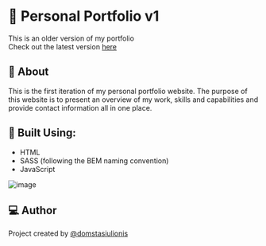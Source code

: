 # :selfie: Personal Portfolio v1
This is an older version of my portfolio      
Check out the latest version [here](https://github.com/domstasiulionis/Personal-Portfolio-V2)

## :receipt: About
This is the first iteration of my personal portfolio website. The purpose of this website is to present an overview of my work, skills and capabilities and provide contact information all in one place.

## :hammer: Built Using:
* HTML
* SASS (following the BEM naming convention)
* JavaScript

![image](https://user-images.githubusercontent.com/44949034/199633995-7923e155-2c05-43c3-b489-a0c48372297e.png)

## :computer: Author
Project created by [@domstasiulionis](https://github.com/domstasiulionis)
